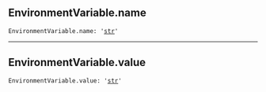 

## EnvironmentVariable.name

<pre class="language-python"><code><span class="source python"><span class="meta qualified-name python"><span class="meta generic-name python">EnvironmentVariable</span><span class="punctuation accessor dot python">.</span><span class="meta generic-name python">name</span></span><span class="punctuation separator annotation variable python">:</span> <span class="meta string python"><span class="string quoted single python"><span class="punctuation definition string begin python">&#39;</span></span></span><span class="meta string python"><span class="string quoted single python"><a href="/lib/str">str</a><span class="punctuation definition string end python">&#39;</span></span></span></span></code></pre>

***

## EnvironmentVariable.value

<pre class="language-python"><code><span class="source python"><span class="meta qualified-name python"><span class="meta generic-name python">EnvironmentVariable</span><span class="punctuation accessor dot python">.</span><span class="meta generic-name python">value</span></span><span class="punctuation separator annotation variable python">:</span> <span class="meta string python"><span class="string quoted single python"><span class="punctuation definition string begin python">&#39;</span></span></span><span class="meta string python"><span class="string quoted single python"><a href="/lib/str">str</a><span class="punctuation definition string end python">&#39;</span></span></span></span></code></pre>
